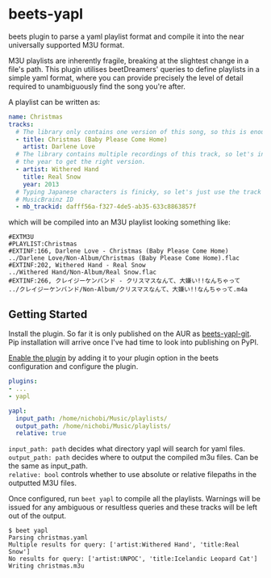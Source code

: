 beets-yapl
==================

beets plugin to parse a yaml playlist format and compile it into the near universally supported M3U format.

M3U playlists are inherently fragile, breaking at the slightest change in a file's path. This plugin utilises beetDreamers' queries to define playlists in a simple yaml format, where you can provide precisely the level of detail required to unambiguously find the song you're after.

A playlist can be written as:
```yaml
name: Christmas
tracks:
  # The library only contains one version of this song, so this is enough.
  - title: Christmas (Baby Please Come Home)
    artist: Darlene Love
  # The library contains multiple recordings of this track, so let's include
  # the year to get the right version.
  - artist: Withered Hand
    title: Real Snow
    year: 2013
  # Typing Japanese characters is finicky, so let's just use the track's
  # MusicBrainz ID
  - mb_trackid: dafff56a-f327-4de5-ab35-633c8863857f
```
which will be compiled into an M3U playlist looking something like:
```m3u
#EXTM3U
#PLAYLIST:Christmas
#EXTINF:166, Darlene Love - Christmas (Baby Please Come Home)
../Darlene Love/Non-Album/Christmas (Baby Please Come Home).flac
#EXTINF:202, Withered Hand - Real Snow
../Withered Hand/Non-Album/Real Snow.flac
#EXTINF:266, クレイジーケンバンド - クリスマスなんて、大嫌い!!なんちゃって
../クレイジーケンバンド/Non-Album/クリスマスなんて、大嫌い!!なんちゃって.m4a
```

Getting Started
---------------
Install the plugin. So far it is only published on the AUR as [beets-yapl-git](https://aur.archlinux.org/packages/beets-yapl-git). Pip installation will arrive once I've had time to look into publishing on PyPI.

[Enable the plugin](https://beets.readthedocs.io/en/latest/plugins/index.html#using-plugins) by adding it to your plugin option in the beets configuration and configure the plugin.
```yaml
plugins:
- ...
- yapl

yapl:
  input_path: /home/nichobi/Music/playlists/
  output_path: /home/nichobi/Music/playlists/
  relative: true
```

`input_path: path` decides what directory yapl will search for yaml files.  
`output_path: path` decides where to output the compiled m3u files. Can be the same as input_path.  
`relative: bool` controls whether to use absolute or relative filepaths in the outputted M3U files.

Once configured, run `beet yapl` to compile all the playlists. Warnings will be issued for any ambiguous or resultless queries and these tracks will be left out of the output.

```
$ beet yapl
Parsing christmas.yaml
Multiple results for query: ['artist:Withered Hand', 'title:Real Snow']
No results for query: ['artist:UNPOC', 'title:Icelandic Leopard Cat']
Writing christmas.m3u
```
